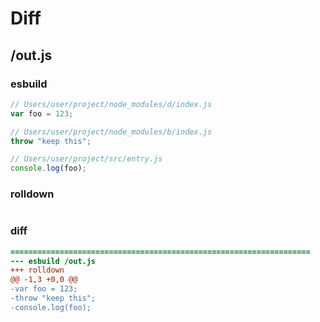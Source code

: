 # Diff
## /out.js
### esbuild
```js
// Users/user/project/node_modules/d/index.js
var foo = 123;

// Users/user/project/node_modules/b/index.js
throw "keep this";

// Users/user/project/src/entry.js
console.log(foo);
```
### rolldown
```js

```
### diff
```diff
===================================================================
--- esbuild	/out.js
+++ rolldown	
@@ -1,3 +0,0 @@
-var foo = 123;
-throw "keep this";
-console.log(foo);

```